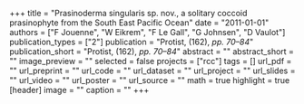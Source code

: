+++
title = "Prasinoderma singularis sp. nov., a solitary coccoid prasinophyte from the South East Pacific Ocean"
date = "2011-01-01"
authors = ["F Jouenne", "W Eikrem", "F Le Gall", "G Johnsen", "D Vaulot"]
publication_types = ["2"]
publication = "Protist, (162), _pp. 70–84_"
publication_short = "Protist, (162), _pp. 70–84_"
abstract = ""
abstract_short = ""
image_preview = ""
selected = false
projects = ["rcc"]
tags = []
url_pdf = ""
url_preprint = ""
url_code = ""
url_dataset = ""
url_project = ""
url_slides = ""
url_video = ""
url_poster = ""
url_source = ""
math = true
highlight = true
[header]
image = ""
caption = ""
+++
